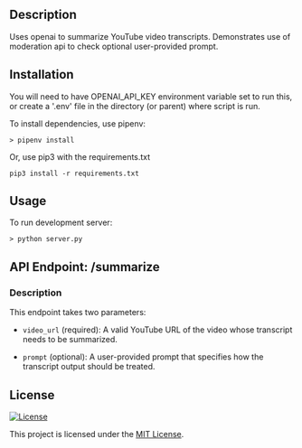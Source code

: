 ## Description
Uses openai to summarize YouTube video transcripts. 
Demonstrates use of moderation api to check optional user-provided prompt.

## Installation
You will need to have OPENAI_API_KEY environment variable set to run this, or create a '.env' file in the directory (or parent) where script is run.

To install dependencies, use pipenv:

```
> pipenv install
```
Or, use pip3 with the requirements.txt
```
pip3 install -r requirements.txt
```

## Usage
To run development server:
```
> python server.py
```

## API Endpoint: /summarize

### Description
This endpoint takes two parameters:

- `video_url` (required): A valid YouTube URL of the video whose transcript needs to be summarized.

- `prompt` (optional): A user-provided prompt that specifies how the transcript output should be treated.

## License

[![License](https://img.shields.io/badge/license-MIT-blue.svg)](LICENSE)

This project is licensed under the [MIT License](LICENSE).